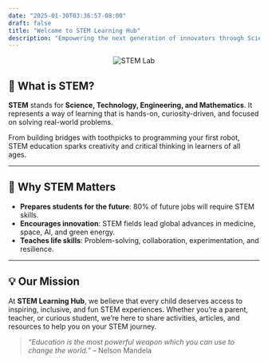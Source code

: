 ```yaml
---
date: "2025-01-30T03:36:57-08:00"
draft: false
title: "Welcome to STEM Learning Hub"
description: "Empowering the next generation of innovators through Science, Technology, Engineering, and Math."
---
```


<link rel="stylesheet" href="/style.css" />

<center>
  <img src="/images/stem-home.png" title="STEM Lab" style="max-width: 100%; height: auto;">
</center>

## 🌟 What is STEM?

**STEM** stands for **Science, Technology, Engineering, and Mathematics**. It represents a way of learning that is hands-on, curiosity-driven, and focused on solving real-world problems.

From building bridges with toothpicks to programming your first robot, STEM education sparks creativity and critical thinking in learners of all ages.

---

## 🚀 Why STEM Matters

- **Prepares students for the future**: 80% of future jobs will require STEM skills.
- **Encourages innovation**: STEM fields lead global advances in medicine, space, AI, and green energy.
- **Teaches life skills**: Problem-solving, collaboration, experimentation, and resilience.

---

## 💡 Our Mission

At **STEM Learning Hub**, we believe that every child deserves access to inspiring, inclusive, and fun STEM experiences. Whether you’re a parent, teacher, or curious student, we’re here to share activities, articles, and resources to help you on your STEM journey.

> _“Education is the most powerful weapon which you can use to change the world.”_ – Nelson Mandela
